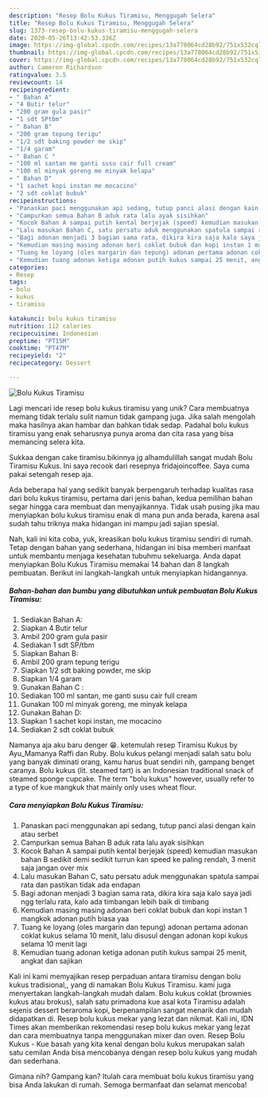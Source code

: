 ```yaml
---
description: "Resep Bolu Kukus Tiramisu, Menggugah Selera"
title: "Resep Bolu Kukus Tiramisu, Menggugah Selera"
slug: 1373-resep-bolu-kukus-tiramisu-menggugah-selera
date: 2020-05-26T13:42:53.336Z
image: https://img-global.cpcdn.com/recipes/13a778064cd28b92/751x532cq70/bolu-kukus-tiramisu-foto-resep-utama.jpg
thumbnail: https://img-global.cpcdn.com/recipes/13a778064cd28b92/751x532cq70/bolu-kukus-tiramisu-foto-resep-utama.jpg
cover: https://img-global.cpcdn.com/recipes/13a778064cd28b92/751x532cq70/bolu-kukus-tiramisu-foto-resep-utama.jpg
author: Cameron Richardson
ratingvalue: 3.5
reviewcount: 14
recipeingredient:
- " Bahan A"
- "4 Butir telur"
- "200 gram gula pasir"
- "1 sdt SPtbm"
- " Bahan B"
- "200 gram tepung terigu"
- "1/2 sdt baking powder me skip"
- "1/4 garam"
- " Bahan C "
- "100 ml santan me ganti susu cair full cream"
- "100 ml minyak goreng me minyak kelapa"
- " Bahan D"
- "1 sachet kopi instan me mocacino"
- "2 sdt coklat bubuk"
recipeinstructions:
- "Panaskan paci menggunakan api sedang, tutup panci alasi dengan kain atau serbet"
- "Campurkan semua Bahan B aduk rata lalu ayak sisihkan"
- "Kocok Bahan A sampai putih kental berjejak (speed) kemudian masukan bahan B sedikit demi sedikit turrun kan speed ke paling rendah, 3 menit saja jangan over mix"
- "Lalu masukan Bahan C, satu persatu aduk menggunakan spatula sampai rata dan pastikan tidak ada endapan"
- "Bagi adonan menjadi 3 bagian sama rata, dikira kira saja kalo saya jadi ngg terlalu rata, kalo ada timbangan lebih baik di timbang"
- "Kemudian masing masing adonan beri coklat bubuk dan kopi instan 1 mangkok adonan putih biasa yaa"
- "Tuang ke loyang (oles margarin dan tepung) adonan pertama adonan coklat kukus selama 10 menit, lalu disusul dengan adonan kopi kukus selama 10 menit lagi"
- "Kemudian tuang adonan ketiga adonan putih kukus sampai 25 menit, angkat dan sajikan"
categories:
- Resep
tags:
- bolu
- kukus
- tiramisu

katakunci: bolu kukus tiramisu 
nutrition: 112 calories
recipecuisine: Indonesian
preptime: "PT15M"
cooktime: "PT47M"
recipeyield: "2"
recipecategory: Dessert

---
```



![Bolu Kukus Tiramisu](https://img-global.cpcdn.com/recipes/13a778064cd28b92/751x532cq70/bolu-kukus-tiramisu-foto-resep-utama.jpg)

Lagi mencari ide resep bolu kukus tiramisu yang unik? Cara membuatnya memang tidak terlalu sulit namun tidak gampang juga. Jika salah mengolah maka hasilnya akan hambar dan bahkan tidak sedap. Padahal bolu kukus tiramisu yang enak seharusnya punya aroma dan cita rasa yang bisa memancing selera kita.

Sukkaa dengan cake tiramisu.bikinnya jg alhamdulillah sangat mudah Bolu Tiramisu Kukus. Ini saya recook dari resepnya fridajoincoffee. Saya cuma pakai setengah resep aja.

Ada beberapa hal yang sedikit banyak berpengaruh terhadap kualitas rasa dari bolu kukus tiramisu, pertama dari jenis bahan, kedua pemilihan bahan segar hingga cara membuat dan menyajikannya. Tidak usah pusing jika mau menyiapkan bolu kukus tiramisu enak di mana pun anda berada, karena asal sudah tahu triknya maka hidangan ini mampu jadi sajian spesial.


Nah, kali ini kita coba, yuk, kreasikan bolu kukus tiramisu sendiri di rumah. Tetap dengan bahan yang sederhana, hidangan ini bisa memberi manfaat untuk membantu menjaga kesehatan tubuhmu sekeluarga. Anda dapat menyiapkan Bolu Kukus Tiramisu memakai 14 bahan dan 8 langkah pembuatan. Berikut ini langkah-langkah untuk menyiapkan hidangannya.

<!--inarticleads1-->

##### Bahan-bahan dan bumbu yang dibutuhkan untuk pembuatan Bolu Kukus Tiramisu:

1. Sediakan  Bahan A:
1. Siapkan 4 Butir telur
1. Ambil 200 gram gula pasir
1. Sediakan 1 sdt SP/tbm
1. Siapkan  Bahan B:
1. Ambil 200 gram tepung terigu
1. Siapkan 1/2 sdt baking powder, me skip
1. Siapkan 1/4 garam
1. Gunakan  Bahan C :
1. Sediakan 100 ml santan, me ganti susu cair full cream
1. Gunakan 100 ml minyak goreng, me minyak kelapa
1. Gunakan  Bahan D:
1. Siapkan 1 sachet kopi instan, me mocacino
1. Sediakan 2 sdt coklat bubuk


Namanya aja aku baru denger 😁. ketemulah resep Tiramisu Kukus by Ayu_Mamanya Raffi dan Ruby. Bolu kukus pelangi menjadi salah satu bolu yang banyak diminati orang, kamu harus buat sendiri nih, gampang benget caranya. Bolu kukus (lit. steamed tart) is an Indonesian traditional snack of steamed sponge cupcake. The term &#34;bolu kukus&#34; however, usually refer to a type of kue mangkuk that mainly only uses wheat flour. 

<!--inarticleads2-->

##### Cara menyiapkan Bolu Kukus Tiramisu:

1. Panaskan paci menggunakan api sedang, tutup panci alasi dengan kain atau serbet
1. Campurkan semua Bahan B aduk rata lalu ayak sisihkan
1. Kocok Bahan A sampai putih kental berjejak (speed) kemudian masukan bahan B sedikit demi sedikit turrun kan speed ke paling rendah, 3 menit saja jangan over mix
1. Lalu masukan Bahan C, satu persatu aduk menggunakan spatula sampai rata dan pastikan tidak ada endapan
1. Bagi adonan menjadi 3 bagian sama rata, dikira kira saja kalo saya jadi ngg terlalu rata, kalo ada timbangan lebih baik di timbang
1. Kemudian masing masing adonan beri coklat bubuk dan kopi instan 1 mangkok adonan putih biasa yaa
1. Tuang ke loyang (oles margarin dan tepung) adonan pertama adonan coklat kukus selama 10 menit, lalu disusul dengan adonan kopi kukus selama 10 menit lagi
1. Kemudian tuang adonan ketiga adonan putih kukus sampai 25 menit, angkat dan sajikan


Kali ini kami memyajikan resep perpaduan antara tiramisu dengan bolu kukus tradisional,, yang di namakan Bolu Kukus Tiramisu. kami juga menyertakan langkah-langkah mudah dalam. Bolu kukus coklat (brownies kukus atau brokus), salah satu primadona kue asal kota Tiramisu adalah sejenis dessert beraroma kopi, berpenampilan sangat menarik dan mudah didapatkan di. Resep bolu kukus mekar yang lezat dan nikmat. Kali ini, IDN Times akan memberikan rekomendasi resep bolu kukus mekar yang lezat dan cara membuatnya tanpa menggunakan mixer dan oven. Resep Bolu Kukus - Kue basah yang kita kenal dengan bolu kukus merupakan salah satu cemilan Anda bisa mencobanya dengan resep bolu kukus yang mudah dan sederhana. 

Gimana nih? Gampang kan? Itulah cara membuat bolu kukus tiramisu yang bisa Anda lakukan di rumah. Semoga bermanfaat dan selamat mencoba!
